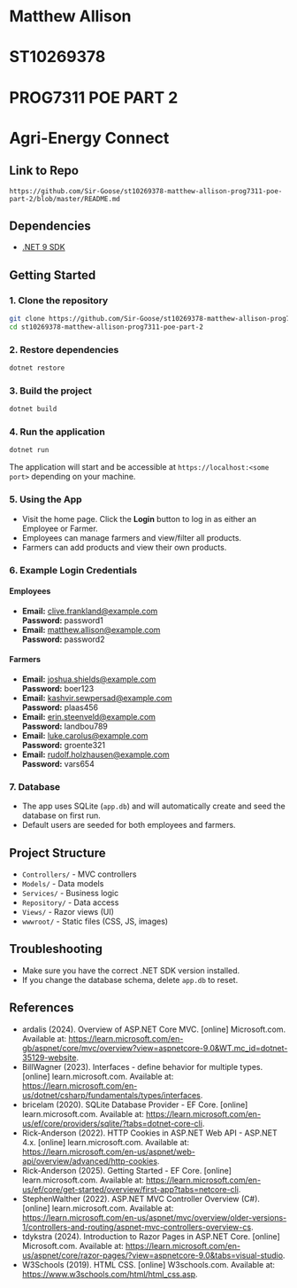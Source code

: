 # Matthew Allison
# ST10269378

# PROG7311 POE PART 2

# Agri-Energy Connect

## Link to Repo

`https://github.com/Sir-Goose/st10269378-matthew-allison-prog7311-poe-part-2/blob/master/README.md`

## Dependencies

- [.NET 9 SDK](https://dotnet.microsoft.com/en-us/download/dotnet/9.0)

## Getting Started

### 1. Clone the repository

```bash
git clone https://github.com/Sir-Goose/st10269378-matthew-allison-prog7311-poe-part-2
cd st10269378-matthew-allison-prog7311-poe-part-2
```

### 2. Restore dependencies

```bash
dotnet restore
```

### 3. Build the project

```bash
dotnet build
```

### 4. Run the application

```bash
dotnet run
```

The application will start and be accessible at `https://localhost:<some port>` depending on your machine.

### 5. Using the App

- Visit the home page. Click the **Login** button to log in as either an Employee or Farmer.
- Employees can manage farmers and view/filter all products.
- Farmers can add products and view their own products.

### 6. Example Login Credentials

#### Employees
- **Email:** clive.frankland@example.com  
  **Password:** password1
- **Email:** matthew.allison@example.com  
  **Password:** password2

#### Farmers
- **Email:** joshua.shields@example.com  
  **Password:** boer123
- **Email:** kashvir.sewpersad@example.com  
  **Password:** plaas456
- **Email:** erin.steenveld@example.com  
  **Password:** landbou789
- **Email:** luke.carolus@example.com  
  **Password:** groente321
- **Email:** rudolf.holzhausen@example.com  
  **Password:** vars654

### 7. Database

- The app uses SQLite (`app.db`) and will automatically create and seed the database on first run.
- Default users are seeded for both employees and farmers.


## Project Structure

- `Controllers/` - MVC controllers
- `Models/` - Data models
- `Services/` - Business logic
- `Repository/` - Data access
- `Views/` - Razor views (UI)
- `wwwroot/` - Static files (CSS, JS, images)


## Troubleshooting

- Make sure you have the correct .NET SDK version installed.
- If you change the database schema, delete `app.db` to reset.

## References

- ardalis (2024). Overview of ASP.NET Core MVC. [online] Microsoft.com. Available at: https://learn.microsoft.com/en-gb/aspnet/core/mvc/overview?view=aspnetcore-9.0&WT.mc_id=dotnet-35129-website.
- BillWagner (2023). Interfaces - define behavior for multiple types. [online] learn.microsoft.com. Available at: https://learn.microsoft.com/en-us/dotnet/csharp/fundamentals/types/interfaces.
- bricelam (2020). SQLite Database Provider - EF Core. [online] learn.microsoft.com. Available at: https://learn.microsoft.com/en-us/ef/core/providers/sqlite/?tabs=dotnet-core-cli.
- Rick-Anderson (2022). HTTP Cookies in ASP.NET Web API - ASP.NET 4.x. [online] learn.microsoft.com. Available at: https://learn.microsoft.com/en-us/aspnet/web-api/overview/advanced/http-cookies.
- Rick-Anderson (2025). Getting Started - EF Core. [online] learn.microsoft.com. Available at: https://learn.microsoft.com/en-us/ef/core/get-started/overview/first-app?tabs=netcore-cli.
- StephenWalther (2022). ASP.NET MVC Controller Overview (C#). [online] learn.microsoft.com. Available at: https://learn.microsoft.com/en-us/aspnet/mvc/overview/older-versions-1/controllers-and-routing/aspnet-mvc-controllers-overview-cs.
- tdykstra (2024). Introduction to Razor Pages in ASP.NET Core. [online] Microsoft.com. Available at: https://learn.microsoft.com/en-us/aspnet/core/razor-pages/?view=aspnetcore-9.0&tabs=visual-studio.
- W3Schools (2019). HTML CSS. [online] W3schools.com. Available at: https://www.w3schools.com/html/html_css.asp.
